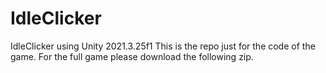 # IdleClicker
IdleClicker using Unity 2021.3.25f1
This is the repo just for the code of the game. For the full game please download the following zip. 
